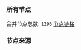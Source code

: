 ### 所有节点
合并节点总数: `1296`
[节点链接](https://raw.githubusercontent.com/rzhy1/11/master/sub/sub_merge_base64.txt)

### 节点来源
